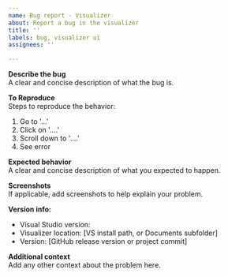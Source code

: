 ```yaml
---
name: Bug report - Visualizer
about: Report a bug in the visualizer
title: ''
labels: bug, visualizer ui
assignees: ''

---
```


**Describe the bug**  
A clear and concise description of what the bug is.

**To Reproduce**  
Steps to reproduce the behavior:

1. Go to '...'
2. Click on '....'
3. Scroll down to '....'
4. See error

**Expected behavior**  
A clear and concise description of what you expected to happen.

**Screenshots**  
If applicable, add screenshots to help explain your problem.

**Version info:**

- Visual Studio version:
- Visualizer location: [VS install path, or Documents subfolder]
- Version: [GitHub release version or project commit]

**Additional context**  
Add any other context about the problem here.
